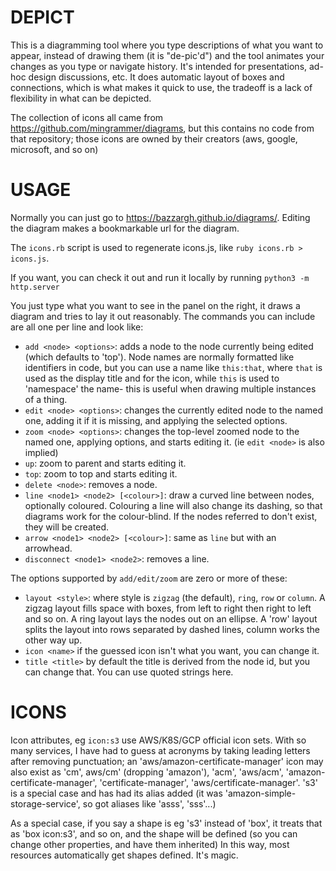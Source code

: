 # DEPICT

This is a diagramming tool where you type descriptions of what you want to appear,
instead of drawing them (it is "de-pic'd") and the tool animates your changes
as you type or navigate history. It's intended for presentations, ad-hoc
design discussions, etc. It does automatic layout of boxes and connections,
which is what makes it quick to use, the tradeoff is a lack of flexibility
in what can be depicted.

The collection of icons all came from https://github.com/mingrammer/diagrams,
but this contains no code from that repository; those icons are owned by
their creators (aws, google, microsoft, and so on)

# USAGE

Normally you can just go to https://bazzargh.github.io/diagrams/. Editing the
diagram makes a bookmarkable url for the diagram.

The `icons.rb` script is used to regenerate icons.js, like `ruby icons.rb > icons.js`.

If you want, you can check it out and run it locally by running `python3 -m http.server`

You just type what you want to see in the panel on the right, it draws a diagram
and tries to lay it out reasonably. The commands you can include are all one per line
and look like:

* `add <node> <options>`: adds a node to the node currently being edited (which defaults to 'top').
Node names are normally formatted like identifiers in code, but you can use a name like `this:that`,
where `that` is used as the display title and for the icon, while `this` is used to 'namespace' the name-
this is useful when drawing multiple instances of a thing.
* `edit <node> <options>`: changes the currently edited node to the named one, adding
it if it is missing, and applying the selected options.
* `zoom <node> <options>`: changes the top-level zoomed node to the named one, applying options, and starts
editing it. (ie `edit <node>` is also implied)
* `up`: zoom to parent and starts editing it.
* `top`: zoom to top and starts editing it.
* `delete <node>`: removes a node.
* `line <node1> <node2> [<colour>]`: draw a curved line between nodes, optionally coloured. Colouring a
line will also change its dashing, so that diagrams work for the colour-blind. If the nodes referred to don't
exist, they will be created.
* `arrow <node1> <node2> [<colour>]`: same as `line` but with an arrowhead.
* `disconnect <node1> <node2>`: removes a line.

The options supported by `add/edit/zoom` are zero or more of these:
* `layout <style>`: where style is `zigzag` (the default), `ring`, `row` or `column`. A zigzag layout fills space
with boxes, from left to right then right to left and so on. A ring layout lays the nodes out on an ellipse.
A 'row' layout splits the layout into rows separated by dashed lines, column works the other way up.
* `icon <name>` if the guessed icon isn't what you want, you can change it.
* `title <title>` by default the title is derived from the node id, but you can change that. You can use
quoted strings here.

# ICONS

Icon attributes, eg `icon:s3` use AWS/K8S/GCP official icon sets. With so many services, I have had
to guess at acronyms by taking leading letters after removing punctuation; an 'aws/amazon-certificate-manager'
icon may also exist as 'cm', aws/cm' (dropping 'amazon'), 'acm', 'aws/acm', 'amazon-certificate-manager',
'certificate-manager', 'aws/certificate-manager'. 's3' is a special case and has had its alias added (it
was 'amazon-simple-storage-service', so got aliases like 'asss', 'sss'...)

As a special case, if you say a shape is eg 's3' instead of 'box', it treats that as 'box icon:s3', and so on,
and the shape will be defined (so you can change other properties, and have them inherited)
In this way, most resources automatically get shapes defined. It's magic.

